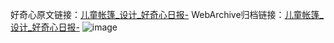 好奇心原文链接：[儿童帐篷_设计_好奇心日报-](https://www.qdaily.com/articles/8541.html)
WebArchive归档链接：[儿童帐篷_设计_好奇心日报-](http://web.archive.org/web/20190623153106/https://www.qdaily.com/articles/8541.html)
![image](http://ww3.sinaimg.cn/large/007d5XDply1g3vdei1qspj30u03u9wop)